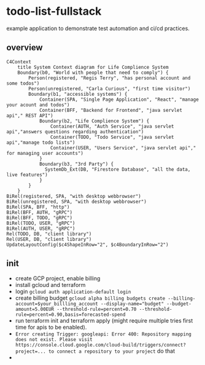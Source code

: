 # todo-list-fullstack
example application to demonstrate test automation and ci/cd practices.

## overview

```mermaid
C4Context
    title System Context diagram for Life Complience System
    Boundary(b0, "World with people that need to comply") {
        Person(registered, "Regis Terry", "has personal account and some todos")     
        Person(unregistered, "Carla Curious", "first time visitor")     
        Boundary(b1, "accessible systems") {
            Container(SPA, "Single Page Application", "React", "manage your acount and todos")
            Container(BFF, "Backend for Frontend", "java servlet api"," REST API")
            Boundary(b2, "Life Complience System") {
                Container(AUTH, "Auth Service", "java servlet api","answers questions regarding authentication")
                Container(TODO, "Todo Service", "java servlet api","manage todo lists")
                Container(USER, "Users Service", "java servlet api"," for managing user accounts")
            }
            Boundary(b3, "3rd Party") {
              SystemDb_Ext(DB, "Firestore Database", "all the data, live features")
            }
        }
    }
BiRel(registered, SPA, "with desktop webbrowser")
BiRel(unregistered, SPA, "with desktop webbrowser")
BiRel(SPA, BFF, "http")
BiRel(BFF, AUTH, "gRPC")
BiRel(BFF, TODO, "gRPC")
BiRel(TODO, USER, "gRPC")
BiRel(AUTH, USER, "gRPC")
Rel(TODO, DB, "client library")
Rel(USER, DB, "client library")
UpdateLayoutConfig($c4ShapeInRow="2", $c4BoundaryInRow="2")    
```

## init
* create GCP project, enable billing
* install gcloud and terraform
* login  `gcloud auth application-default login`
* create billing budget `gcloud alpha billing budgets create --billing-account=$your_billling_account --display-name="budget" --budget-amount=5.00EUR --threshold-rule=percent=0.70 --threshold-rule=percent=0.90,basis=forecasted-spend`
* run terraform init and terraform apply (might require multiple tries first time for apis to be enabled). 
* `Error creating Trigger: googleapi: Error 400: Repository mapping does not exist. Please visit https://console.cloud.google.com/cloud-build/triggers/connect?project=... to connect a repository to your project` do that
* 
